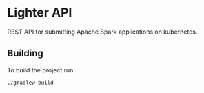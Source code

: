 # Lighter API

REST API for submitting Apache Spark applications on kubernetes.

## Building

To build the project run:
```
./gradlew build
```
